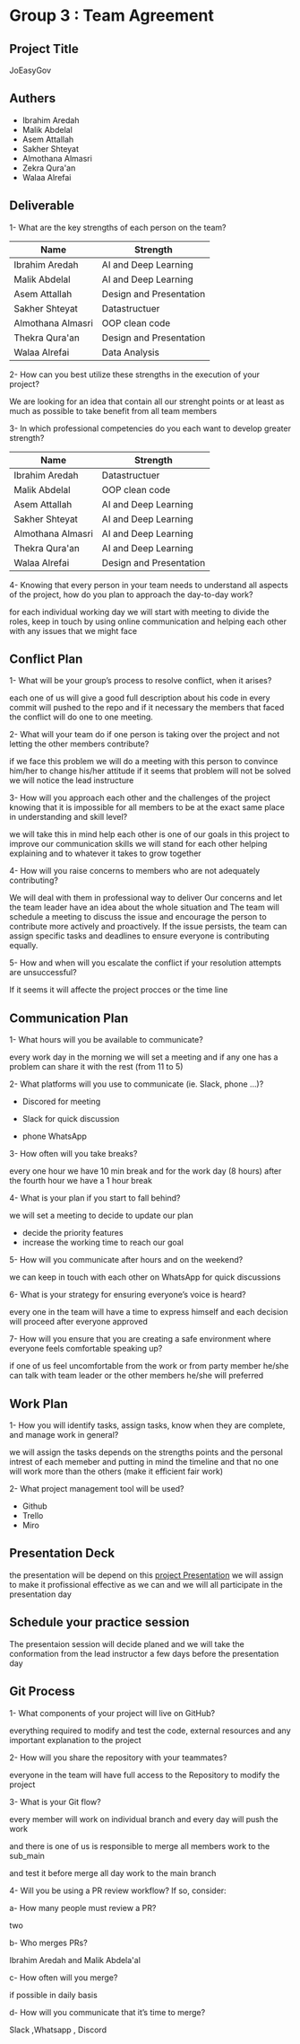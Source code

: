 # Group 3 : Team Agreement

## Project Title

JoEasyGov

## Authers

- Ibrahim Aredah
- Malik Abdelal
- Asem Attallah
- Sakher Shteyat
- Almothana Almasri
- Zekra Qura'an
- Walaa Alrefai

## Deliverable

1- What are the key strengths of each person on the team?

  |  Name       | Strength |
  |--------------|-----------|
  | Ibrahim Aredah |  AI and Deep Learning |
  | Malik Abdelal     |  AI and Deep Learning |
  | Asem Attallah |Design and Presentation|
  |Sakher Shteyat|Datastructuer|
  |Almothana Almasri|OOP clean code|
  |Thekra Qura'an|Design and Presentation|
  |Walaa Alrefai|Data Analysis|

2- How can you best utilize these strengths in the execution of your project?

We are looking for an idea that contain all our strenght points or at least as much as possible to take benefit from all team members

3- In which professional competencies do you each want to develop greater strength?

|  Name       |Strength |
  |--------------|-----------|
  | Ibrahim Aredah |  Datastructuer |
  | Malik Abdelal     |  OOP clean code |
  | Asem Attallah |AI and Deep Learning|
  |Sakher Shteyat|AI and Deep Learning|
  |Almothana Almasri|AI and Deep Learning|
  |Thekra Qura'an|AI and Deep Learning|
  |Walaa Alrefai|Design and Presentation|

4- Knowing that every person in your team needs to understand all aspects of the project, how do you plan to approach the day-to-day work?

  for each individual working day we will start with meeting to divide the roles, keep in touch by using online communication and helping each other with any issues that we might face

## Conflict Plan

1- What will be your group’s process to resolve conflict, when it arises?

each one of us will give a good full description about his code in every commit will pushed to the repo and if it necessary the members that faced the conflict will do one to one meeting.

2- What will your team do if one person is taking over the project and not letting the other members contribute?

if we face this problem we will do a meeting with this person to convince him/her to change his/her attitude if it seems that problem will not be solved we will notice the lead instructure

3- How will you approach each other and the challenges of the project knowing that it is impossible for all members to be at the exact same place in understanding and skill level?

we will take this in mind help each other is one of our goals in this project to improve our communication skills we will stand for each other helping explaining and to whatever it takes to grow together

4- How will you raise concerns to members who are not adequately contributing?

We will deal with them in professional way to deliver Our concerns and let the team leader have an idea about the whole situation and The team will schedule a meeting to discuss the issue and encourage the person to contribute more actively and proactively. If the issue persists, the team can assign specific tasks and deadlines to ensure everyone is contributing equally.

5- How and when will you escalate the conflict if your resolution attempts are unsuccessful?

If it seems it will affecte the project procces or the time line

## Communication Plan

1- What hours will you be available to communicate?

every work day in the morning we will set a meeting and if any one has a problem can share it with the rest (from 11 to 5)

2- What platforms will you use to communicate (ie. Slack, phone …)?

- Discored for meeting

- Slack for quick discussion

- phone WhatsApp

3- How often will you take breaks?

every one hour we have 10 min break and for the work day (8 hours) after the fourth hour we have a 1 hour break

4- What is your plan if you start to fall behind?

we will set a meeting to decide to update our plan

- decide the priority features
- increase the working time to reach our goal

5- How will you communicate after hours and on the weekend?

we can keep in touch with each other on WhatsApp for quick discussions

6- What is your strategy for ensuring everyone’s voice is heard?

every one in the team will have a time to express himself and each decision will proceed after everyone approved

7- How will you ensure that you are creating a safe environment where everyone feels comfortable speaking up?

if one of us feel uncomfortable from the work or from party member he/she can talk with team leader or the other members he/she will preferred

## Work Plan

1- How you will identify tasks, assign tasks, know when they are complete, and manage work in general?

we will assign the tasks depends on the strengths points and the personal intrest of each memeber and putting in mind the timeline and that no one will work more than the others (make it efficient fair work)

2- What project management tool will be used?

- Github
- Trello
- Miro

## Presentation Deck

the presentation will be depend on this [project Presentation](https://docs.google.com/presentation/d/1HL0wbqqVVvpWmbfOLmvcxDMuSCVtkOEpdG29rwB1Otg/edit?usp=sharing) we will assign to make it profissional effective as we can and we will all participate in the presentation day

## Schedule your practice session

The presentaion session will decide planed and we will take the conformation from the lead instructor a few days before the presentation day

## Git Process

1- What components of your project will live on GitHub?

everything required to modify and test the code, external resources and any important explanation to the project

2- How will you share the repository with your teammates?

everyone in the team will have full access to the Repository to modify the project

3- What is your Git flow?

every member will work on individual branch and every day will push the work

and there is one of us is responsible to merge all members work to the sub_main

and test it before merge all day work to the main branch

4- Will you be using a PR review workflow? If so, consider:

a- How many people must review a PR?  

two

b- Who merges PRs?

Ibrahim Aredah and Malik Abdela'al

c- How often will you merge?

if possible in daily basis

d- How will you communicate that it’s time to merge?

Slack ,Whatsapp , Discord
